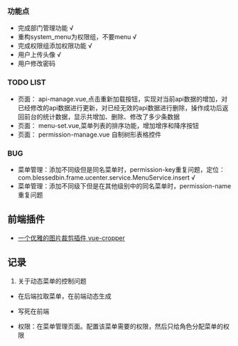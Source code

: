 ### 功能点
- 完成部门管理功能 √
- 重构system_menu为权限组，不要menu √
- 完成权限组添加权限功能 √
- 用户上传头像 √
- 用户修改密码


### TODO LIST
- 页面： api-manage.vue,点击重新加载按钮，实现对当前api数据的增加，对已经修改的api数据进行更新，对已经无效的api数据进行删除，操作成功后返回前台的统计数据，显示共增加、删除、修改了多少条数据
- 页面： menu-set.vue,菜单列表的排序功能，增加增序和降序按钮
- 页面： permission-manage.vue 自制树形表格控件

### BUG
- 菜单管理：添加不同级但是同名菜单时，permission-key重复问题，定位：com.blessedbin.frame.ucenter.service.MenuService.insert √
- 菜单管理：添加不同级下但是在其他级别中的同名菜单时，permission-name重复问题

## 前端插件
- [一个优雅的图片裁剪插件 vue-cropper](https://github.com/xyxiao001/vue-cropper)


## 记录

1. 关于动态菜单的控制问题

- 在后端拉取菜单，在前端动态生成
- 写死在前端

- 权限：在菜单管理页面。配置该菜单需要的权限，然后只给角色分配菜单的权限
